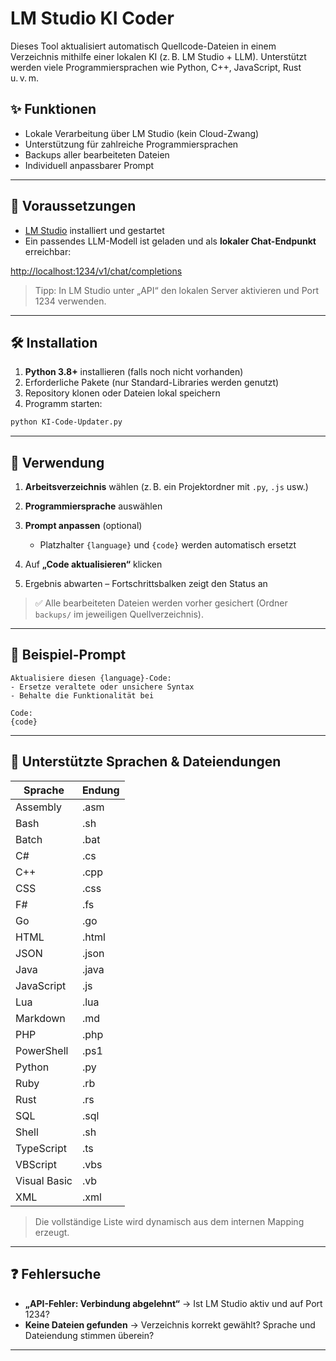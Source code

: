 # LM Studio KI Coder

Dieses Tool aktualisiert automatisch Quellcode-Dateien in einem Verzeichnis mithilfe einer lokalen KI (z. B. LM Studio + LLM). Unterstützt werden viele Programmiersprachen wie Python, C++, JavaScript, Rust u. v. m.

## ✨ Funktionen

- Lokale Verarbeitung über LM Studio (kein Cloud-Zwang)
- Unterstützung für zahlreiche Programmiersprachen
- Backups aller bearbeiteten Dateien
- Individuell anpassbarer Prompt

---

## 🧠 Voraussetzungen

- [LM Studio](https://lmstudio.ai) installiert und gestartet
- Ein passendes LLM-Modell ist geladen und als **lokaler Chat-Endpunkt** erreichbar:

[http://localhost:1234/v1/chat/completions](http://localhost:1234/v1/chat/completions)

> Tipp: In LM Studio unter „API“ den lokalen Server aktivieren und Port 1234 verwenden.

---

## 🛠 Installation

1. **Python 3.8+** installieren (falls noch nicht vorhanden)
2. Erforderliche Pakete (nur Standard-Libraries werden genutzt)
3. Repository klonen oder Dateien lokal speichern
4. Programm starten:

 ```bash
 python KI-Code-Updater.py
````

---

## 🚀 Verwendung

1. **Arbeitsverzeichnis** wählen (z. B. ein Projektordner mit `.py`, `.js` usw.)
2. **Programmiersprache** auswählen
3. **Prompt anpassen** (optional)

   * Platzhalter `{language}` und `{code}` werden automatisch ersetzt
4. Auf **„Code aktualisieren“** klicken
5. Ergebnis abwarten – Fortschrittsbalken zeigt den Status an

> ✅ Alle bearbeiteten Dateien werden vorher gesichert (Ordner `backups/` im jeweiligen Quellverzeichnis).

---

## 🔧 Beispiel-Prompt

```text
Aktualisiere diesen {language}-Code:
- Ersetze veraltete oder unsichere Syntax
- Behalte die Funktionalität bei

Code:
{code}
```

---

## 📁 Unterstützte Sprachen & Dateiendungen

| Sprache    | Endung  |
| ---------- | ------- |
| Assembly  | .asm    |
| Bash      | .sh     |
| Batch     | .bat    |
| C#        | .cs     |
| C++       | .cpp    |
| CSS       | .css    |
| F#        | .fs     |
| Go        | .go     |
| HTML      | .html   |
| JSON      | .json   |
| Java      | .java   |
| JavaScript| .js     |
| Lua       | .lua    |
| Markdown  | .md     |
| PHP       | .php    |
| PowerShell| .ps1    |
| Python    | .py     |
| Ruby      | .rb     |
| Rust      | .rs     |
| SQL       | .sql    |
| Shell     | .sh     |
| TypeScript| .ts     |
| VBScript  | .vbs    |
| Visual Basic| .vb   |
| XML       | .xml    |

> Die vollständige Liste wird dynamisch aus dem internen Mapping erzeugt.

---

## ❓ Fehlersuche

* **„API-Fehler: Verbindung abgelehnt“** → Ist LM Studio aktiv und auf Port 1234?
* **Keine Dateien gefunden** → Verzeichnis korrekt gewählt? Sprache und Dateiendung stimmen überein?

---

